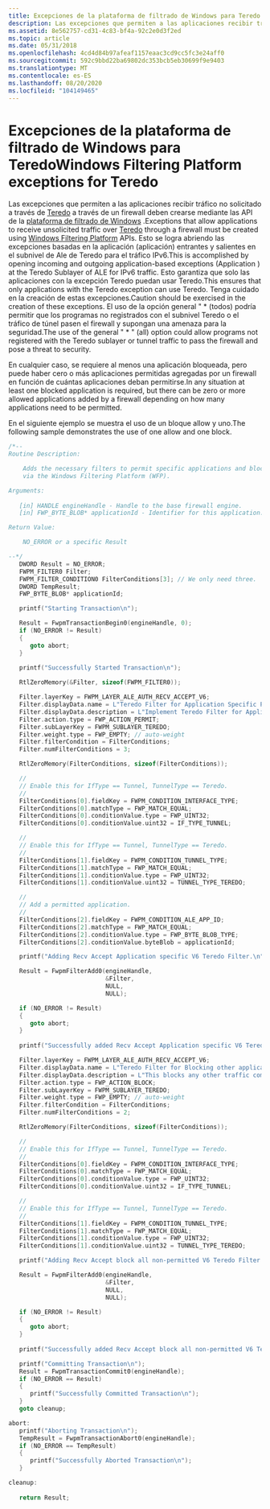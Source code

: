 ```yaml
---
title: Excepciones de la plataforma de filtrado de Windows para Teredo
description: Las excepciones que permiten a las aplicaciones recibir tráfico no solicitado a través de Teredo a través de un firewall deben crearse mediante las API de la plataforma de filtrado de Windows.
ms.assetid: 8e562757-cd31-4c83-bf4a-92c2e0d3f2ed
ms.topic: article
ms.date: 05/31/2018
ms.openlocfilehash: 4cd4d84b97afeaf1157eaac3cd9cc5fc3e24aff0
ms.sourcegitcommit: 592c9bbd22ba69802dc353bcb5eb30699f9e9403
ms.translationtype: MT
ms.contentlocale: es-ES
ms.lasthandoff: 08/20/2020
ms.locfileid: "104149465"
---
```

# <a name="windows-filtering-platform-exceptions-for-teredo"></a><span data-ttu-id="e940d-103">Excepciones de la plataforma de filtrado de Windows para Teredo</span><span class="sxs-lookup"><span data-stu-id="e940d-103">Windows Filtering Platform exceptions for Teredo</span></span>

<span data-ttu-id="e940d-104">Las excepciones que permiten a las aplicaciones recibir tráfico no solicitado a través de [Teredo](about-teredo.md) a través de un firewall deben crearse mediante las API de la [plataforma de filtrado de Windows](/windows/desktop/FWP/windows-filtering-platform-start-page) .</span><span class="sxs-lookup"><span data-stu-id="e940d-104">Exceptions that allow applications to receive unsolicited traffic over [Teredo](about-teredo.md) through a firewall must be created using [Windows Filtering Platform](/windows/desktop/FWP/windows-filtering-platform-start-page) APIs.</span></span> <span data-ttu-id="e940d-105">Esto se logra abriendo las excepciones basadas en la aplicación (aplicación) entrantes y salientes <app name> en el subnivel de Ale de Teredo para el tráfico IPv6.</span><span class="sxs-lookup"><span data-stu-id="e940d-105">This is accomplished by opening incoming and outgoing application-based exceptions (Application <app name>) at the Teredo Sublayer of ALE for IPv6 traffic.</span></span> <span data-ttu-id="e940d-106">Esto garantiza que solo las aplicaciones con la excepción Teredo puedan usar Teredo.</span><span class="sxs-lookup"><span data-stu-id="e940d-106">This ensures that only applications with the Teredo exception can use Teredo.</span></span> <span data-ttu-id="e940d-107">Tenga cuidado en la creación de estas excepciones.</span><span class="sxs-lookup"><span data-stu-id="e940d-107">Caution should be exercised in the creation of these exceptions.</span></span> <span data-ttu-id="e940d-108">El uso de la opción general " \* (todos) podría permitir que los programas no registrados con el subnivel Teredo o el tráfico de túnel pasen el firewall y supongan una amenaza para la seguridad.</span><span class="sxs-lookup"><span data-stu-id="e940d-108">The use of the general " \* " (all) option could allow programs not registered with the Teredo sublayer or tunnel traffic to pass the firewall and pose a threat to security.</span></span>

<span data-ttu-id="e940d-109">En cualquier caso, se requiere al menos una aplicación bloqueada, pero puede haber cero o más aplicaciones permitidas agregadas por un firewall en función de cuántas aplicaciones deban permitirse.</span><span class="sxs-lookup"><span data-stu-id="e940d-109">In any situation at least one blocked application is required, but there can be zero or more allowed applications added by a firewall depending on how many applications need to be permitted.</span></span>

<span data-ttu-id="e940d-110">En el siguiente ejemplo se muestra el uso de un bloque allow y uno.</span><span class="sxs-lookup"><span data-stu-id="e940d-110">The following sample demonstrates the use of one allow and one block.</span></span>


```C++
/*--
Routine Description:

    Adds the necessary filters to permit specific applications and block all other
    via the Windows Filtering Platform (WFP).

Arguments:
   
   [in] HANDLE engineHandle - Handle to the base firewall engine.
   [in] FWP_BYTE_BLOB* applicationId - Identifier for this application.

Return Value:

    NO_ERROR or a specific Result

--*/
   DWORD Result = NO_ERROR;
   FWPM_FILTER0 Filter;
   FWPM_FILTER_CONDITION0 FilterConditions[3]; // We only need three.
   DWORD TempResult;
   FWP_BYTE_BLOB* applicationId;

   printf("Starting Transaction\n");

   Result = FwpmTransactionBegin0(engineHandle, 0);
   if (NO_ERROR != Result)
   {
      goto abort;
   }
   
   printf("Successfully Started Transaction\n");

   RtlZeroMemory(&Filter, sizeof(FWPM_FILTER0));

   Filter.layerKey = FWPM_LAYER_ALE_AUTH_RECV_ACCEPT_V6;
   Filter.displayData.name = L"Teredo Filter for Application Specific Permit";
   Filter.displayData.description = L"Implement Teredo Filter for Application Specific Permit at the Recv Accept layer";
   Filter.action.type = FWP_ACTION_PERMIT;
   Filter.subLayerKey = FWPM_SUBLAYER_TEREDO;
   Filter.weight.type = FWP_EMPTY; // auto-weight
   Filter.filterCondition = FilterConditions;
   Filter.numFilterConditions = 3;

   RtlZeroMemory(FilterConditions, sizeof(FilterConditions));

   //
   // Enable this for IfType == Tunnel, TunnelType == Teredo.
   //
   FilterConditions[0].fieldKey = FWPM_CONDITION_INTERFACE_TYPE;
   FilterConditions[0].matchType = FWP_MATCH_EQUAL;
   FilterConditions[0].conditionValue.type = FWP_UINT32;
   FilterConditions[0].conditionValue.uint32 = IF_TYPE_TUNNEL;

   //
   // Enable this for IfType == Tunnel, TunnelType == Teredo.
   //
   FilterConditions[1].fieldKey = FWPM_CONDITION_TUNNEL_TYPE;
   FilterConditions[1].matchType = FWP_MATCH_EQUAL;
   FilterConditions[1].conditionValue.type = FWP_UINT32;
   FilterConditions[1].conditionValue.uint32 = TUNNEL_TYPE_TEREDO;

   //
   // Add a permitted application.
   //
   FilterConditions[2].fieldKey = FWPM_CONDITION_ALE_APP_ID;
   FilterConditions[2].matchType = FWP_MATCH_EQUAL;
   FilterConditions[2].conditionValue.type = FWP_BYTE_BLOB_TYPE;
   FilterConditions[2].conditionValue.byteBlob = applicationId;

   printf("Adding Recv Accept Application specific V6 Teredo Filter.\n");

   Result = FwpmFilterAdd0(engineHandle,
                           &Filter,
                           NULL,
                           NULL);

   if (NO_ERROR != Result)
   {
      goto abort;
   }
   
   printf("Successfully added Recv Accept Application specific V6 Teredo Filter.\n");

   Filter.layerKey = FWPM_LAYER_ALE_AUTH_RECV_ACCEPT_V6;
   Filter.displayData.name = L"Teredo Filter for Blocking other applications";
   Filter.displayData.description = L"This blocks any other traffic coming in over the Teredo interface that hasn't explicitly been permitted.";
   Filter.action.type = FWP_ACTION_BLOCK;
   Filter.subLayerKey = FWPM_SUBLAYER_TEREDO;
   Filter.weight.type = FWP_EMPTY; // auto-weight
   Filter.filterCondition = FilterConditions;
   Filter.numFilterConditions = 2;

   RtlZeroMemory(FilterConditions, sizeof(FilterConditions));

   //
   // Enable this for IfType == Tunnel, TunnelType == Teredo.
   //
   FilterConditions[0].fieldKey = FWPM_CONDITION_INTERFACE_TYPE;
   FilterConditions[0].matchType = FWP_MATCH_EQUAL;
   FilterConditions[0].conditionValue.type = FWP_UINT32;
   FilterConditions[0].conditionValue.uint32 = IF_TYPE_TUNNEL;

   //
   // Enable this for IfType == Tunnel, TunnelType == Teredo.
   //
   FilterConditions[1].fieldKey = FWPM_CONDITION_TUNNEL_TYPE;
   FilterConditions[1].matchType = FWP_MATCH_EQUAL;
   FilterConditions[1].conditionValue.type = FWP_UINT32;
   FilterConditions[1].conditionValue.uint32 = TUNNEL_TYPE_TEREDO;

   printf("Adding Recv Accept block all non-permitted V6 Teredo Filter.\n");

   Result = FwpmFilterAdd0(engineHandle,
                           &Filter,
                           NULL,
                           NULL);

   if (NO_ERROR != Result)
   {
      goto abort;
   }
   
   printf("Successfully added Recv Accept block all non-permitted V6 Teredo Filter.\n");

   printf("Committing Transaction\n");
   Result = FwpmTransactionCommit0(engineHandle);
   if (NO_ERROR == Result)
   {
      printf("Successfully Committed Transaction\n");
   }
   goto cleanup;

abort:
   printf("Aborting Transaction\n");
   TempResult = FwpmTransactionAbort0(engineHandle);
   if (NO_ERROR == TempResult)
   {
      printf("Successfully Aborted Transaction\n");
   }

cleanup:
   
   return Result;

```



 

 